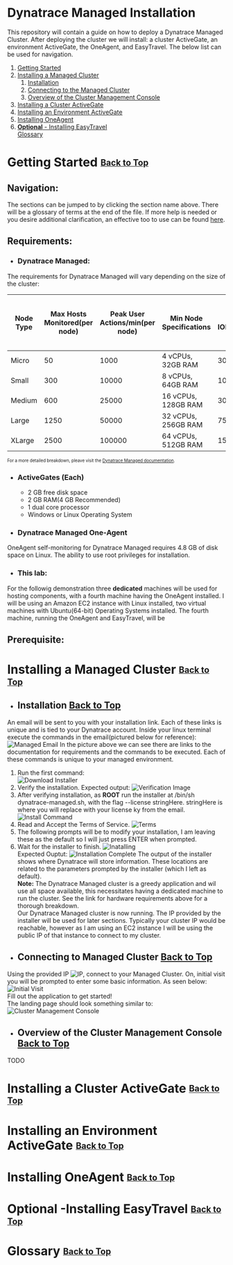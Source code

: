 # <a name="Top">Dynatrace Managed Installation</a>
This repository will contain a guide on how to deploy a Dynatrace Managed Cluster. After deploying the cluster we will install: a cluster ActiveGate, an environment ActiveGate, the OneAgent, and EasyTravel. The below list can be used for navigation.  
1. [Getting Started](#GettingStarted)  
1. [Installing a Managed Cluster](#ManagedCluster)
    1. [Installation](#installation)
    1. [Connecting to the Managed Cluster](#ConnectCluster)
    1. [Overview of the Cluster Management Console](#CMC)
1. [Installing a Cluster ActiveGate](#ClusterActiveGate)
1. [Installing an Environment ActiveGate](#EnvironmentActiveGate)
1. [Installing OneAgent](#OneAgent)
1. [**Optional** - Installing EasyTravel](#EasyTravel)  
  [Glossary](#Glossary)
# <a name="GettingStarted">Getting Started</a> <sub><sup>[Back to Top](#Top)</sup></sub>
## Navigation:  
The sections can be jumped to by clicking the section name above. There will be a glossary of terms at the end of the file. If more help is needed or you desire additional clarification, an effective too to use can be found [here](https://www.dynatrace.com/support/help/).
## Requirements:
- ### Dynatrace Managed:
The requirements for Dynatrace Managed will vary depending on the size of the cluster:

| Node Type | Max Hosts Monitored(per node) | Peak User Actions/min(per node) | Min Node Specifications | Disk IOPS(pernode) | Transaction Storage (10 days code visibility) | Long-term Metrics Store (per node) | Elasticsearch(per node)(35 days retention) |
|--------|--------|--------|--------|--------|--------|--------|--------|
|Micro|50|1000|4 vCPUs, 32GB RAM|30|50GB|100GB|50GB|
|Small|300|10000|8 vCPUs, 64GB RAM|100|300GB|500GB|500GB|
|Medium|600|25000|16 vCPUs, 128GB RAM|300|600GB|1TB|1.5TB|
|Large|1250|50000|32 vCPUs, 256GB RAM|750|1TB|2TB|1.5TB|
|XLarge|2500|100000|64 vCPUs, 512GB RAM|1500|2TB|4TB|3TB|

<sub><sup>For a more detailed breakdown, pleave visit the [Dynatrace Managed documentation](https://www.dynatrace.com/support/help/setup-and-configuration/dynatrace-managed/installation/dynatrace-managed-hardware-and-system-requirements/).</sup></sub>  
- ### ActiveGates (**Each**)
  - 2 GB free disk space
  - 2 GB RAM(4 GB Recommended)
  - 1 dual core processor
  - Windows or Linux Operating System
- ### Dynatrace Managed One-Agent
OneAgent self-monitoring for Dynatrace Managed requires 4.8 GB of disk space on Linux. 
The ability to use root privileges for installation. 
- ### This lab:
For the followig demonstration three **dedicated** machines will be used for hosting components, with a fourth machine having the OneAgent installed. I will be using an Amazon EC2 instance with Linux installed, two virtual machines with Ubuntu(64-bit) Operating Systems installed. The fourth machine, running the OneAgent and EasyTravel, will be   
## Prerequisite:

# <a name="ManagedCluster">Installing a Managed Cluster</a> <sub><sup>[Back to Top](#Top)</sup></sub>
- ## <a name="Installation">Installation</a> [Back to Top](#Top)</sup></sub>
An email will be sent to you with your installation link. Each of these links is unique and is tied to your Dynatrace account.
Inside your linux terminal execute the commands in the email(pictured below for reference):
![Managed Email](/images/email_example.png)
In the picture above we can see there are links to the documentation for requirements and the commands to be executed. Each of these commands is unique to your managed environment.
1. Run the first command:  
![Download Installer](/images/installer.png)
1. Verify the installation. Expected output:
![Verification Image](/images/verification.png)
1. After verifying installation, as **ROOT** run the installer at /bin/sh dynatrace-managed.sh, with the flag --license stringHere. stringHere is where you will replace with your license ky from the email.
![Install Command](/images/install_command.png)
1. Read and Accept the Terms of Service.
![Terms](/images/terms.png)
1. The following prompts will be to modify your installation, I am leaving these as the default so I will just press ENTER when prompted.
1. Wait for the installer to finish.
![Inatalling](/images/install.png)  
Expected Ouptut:
![Installation Complete](/images/installed.png)
The output of the installer shows where Dynatrace will store information. These locations are related to the parameters prompted by the installer (which I left as default).  
**Note:** The Dynatrace Managed cluster is a greedy application and wil use all space available, this necessitates having a dedicated machine to run the cluster. See the link for hardware requirements above for a thorough breakdown.  
Our Dynatrace Managed cluster is now running. The IP provided by the installer will be used for later sections. Typically your cluster IP would be reachable, however as I am using an EC2 instance I will be using the public IP of that instance to connect to my cluster.
- ## <a name="ConnectCluster">Connecting to Managed Cluster</a> [Back to Top](#Top)</sup></sub>
Using the provided IP ![IP](/images/address.png), connect to your Managed Cluster. On, initial visit you will be prompted to enter some basic information. As seen below:  
![Initial Visit](/images/signin.png)  
Fill out the application to get started!  
The landing page should look something similar to:
![Cluster Management Console](/images/cmc.png)
- ## <a name="CMC">Overview of the Cluster Management Console</a> [Back to Top](#Top)</sup></sub>
TODO
</br>
# <a name="ClusterActiveGate">Installing a Cluster ActiveGate</a> <sub><sup>[Back to Top](#Top)</sup></sub>
# <a name="EnvironmentActiveGate">Installing an Environment ActiveGate</a> <sub><sup>[Back to Top](#Top)</sup></sub>
# <a name="OneAgent">Installing OneAgent</a> <sub><sup>[Back to Top](#Top)</sup></sub>
# <a name="EasyTravel">**Optional** -Installing EasyTravel</a> <sub><sup>[Back to Top](#Top)</sup></sub>
# <a name="Glossary">Glossary</a> <sub><sup>[Back to Top](#Top)</sup></sub>
